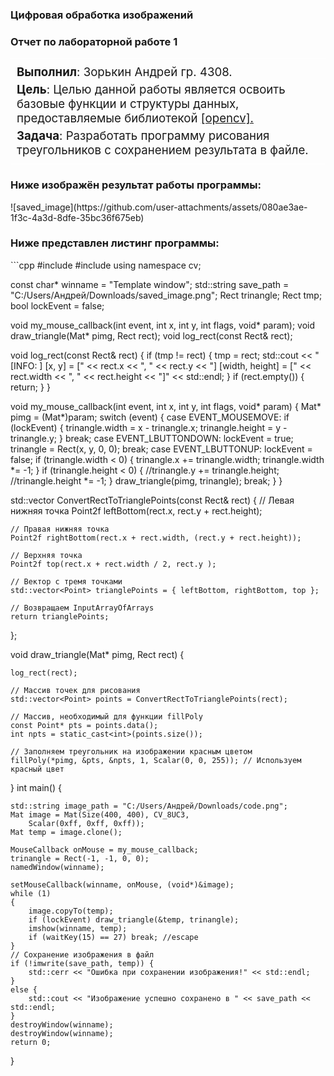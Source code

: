 ### Цифровая обработка изображений
### Отчет по лабораторной работе **1** 

<div style="display: flex; flex-direction: column; gap: 5px; font-size: 14pt; border-top: 1px solid #fff; border-bottom: 1px solid #fff; padding: 10px">
<div><b>Выполнил</b>: Зорькин Андрей гр. 4308.</div>
<div><b>Цель</b>: Целью данной работы является освоить базовые функции и структуры данных, предоставляемые библиотекой <a href="https://docs.opencv.org/4.x/index.html">[opencv]. </a></div>
<div><b>Задача</b>: Разработать программу рисования треугольников с сохранением результата в файле. </div>
</div>

<h3>Ниже изображён результат работы программы: </h3>
![saved_image](https://github.com/user-attachments/assets/080ae3ae-1f3c-4a3d-8dfe-35bc36f675eb)

<h3>Ниже представлен листинг программы: </h3>
```cpp
#include <opencv2/opencv.hpp>
#include <iostream>
using namespace cv;

const char* winname = "Template window";
std::string save_path = "C:/Users/Андрей/Downloads/saved_image.png";
Rect trinangle;
Rect tmp;
bool lockEvent = false;

void my_mouse_callback(int event, int x, int y, int flags, void* param);
void draw_triangle(Mat* pimg, Rect rect);
void log_rect(const Rect& rect);

void log_rect(const Rect& rect) {
    if (tmp != rect) {
        tmp = rect;
        std::cout << "[INFO:        ] [x, y] = ["
            << rect.x << ", " << rect.y <<
            "] [width, height] = ["
            << rect.width << ", " << rect.height << "]" << std::endl;
    }
    if (rect.empty()) {
        return;
    }
}

void my_mouse_callback(int event, int x, int y, int flags, void* param)
{
    Mat* pimg = (Mat*)param;
    switch (event)
    {
    case EVENT_MOUSEMOVE:
        if (lockEvent)
        {
            trinangle.width = x - trinangle.x;
            trinangle.height = y - trinangle.y;
        }
        break;
    case EVENT_LBUTTONDOWN:
        lockEvent = true;
        trinangle = Rect(x, y, 0, 0);
        break;
    case EVENT_LBUTTONUP:
        lockEvent = false;
        if (trinangle.width < 0)
        {
            trinangle.x += trinangle.width;
            trinangle.width *= -1;
        }
        if (trinangle.height < 0)
        {
            //trinangle.y += trinangle.height;
            //trinangle.height *= -1;
        }
        draw_triangle(pimg, trinangle);
        break;
    }
}

std::vector<Point> ConvertRectToTrianglePoints(const Rect& rect) {
    // Левая нижняя точка
    Point2f leftBottom(rect.x, rect.y + rect.height);

    // Правая нижняя точка
    Point2f rightBottom(rect.x + rect.width, (rect.y + rect.height));

    // Верхняя точка
    Point2f top(rect.x + rect.width / 2, rect.y );

    // Вектор с тремя точками
    std::vector<Point> trianglePoints = { leftBottom, rightBottom, top };

    // Возвращаем InputArrayOfArrays
    return trianglePoints;
};

void draw_triangle(Mat* pimg, Rect rect) {
    
    log_rect(rect);

    // Массив точек для рисования
    std::vector<Point> points = ConvertRectToTrianglePoints(rect);

    // Массив, необходимый для функции fillPoly
    const Point* pts = points.data();
    int npts = static_cast<int>(points.size());

    // Заполняем треугольник на изображении красным цветом
    fillPoly(*pimg, &pts, &npts, 1, Scalar(0, 0, 255)); // Используем красный цвет
}
int main()
{
    
    std::string image_path = "C:/Users/Андрей/Downloads/code.png";
    Mat image = Mat(Size(400, 400), CV_8UC3,
        Scalar(0xff, 0xff, 0xff));
    Mat temp = image.clone();

    MouseCallback onMouse = my_mouse_callback;
    trinangle = Rect(-1, -1, 0, 0);
    namedWindow(winname);

    setMouseCallback(winname, onMouse, (void*)&image);
    while (1)
    {
        image.copyTo(temp);
        if (lockEvent) draw_triangle(&temp, trinangle);
        imshow(winname, temp);
        if (waitKey(15) == 27) break; //escape
    }
    // Сохранение изображения в файл
	if (!imwrite(save_path, temp)) {
	    std::cerr << "Ошибка при сохранении изображения!" << std::endl;
	}
	else {
	    std::cout << "Изображение успешно сохранено в " << save_path << std::endl;
	}
	destroyWindow(winname);
    destroyWindow(winname);
    return 0;
}
```

